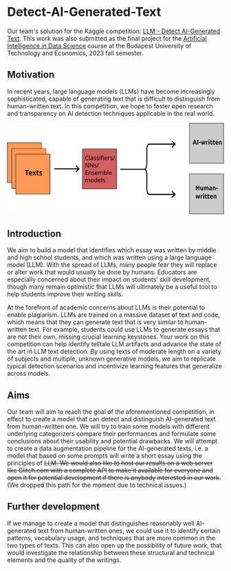# Detect-AI-Generated-Text

Our team's solution for the Kaggle competition: [LLM - Detect AI-Generated Text](https://www.kaggle.com/competitions/llm-detect-ai-generated-text). This work was also submitted as the final project for the [Artificial Intelligence in Data Science](https://physics.bme.hu/BMETE15MF75_kov?language=en) course at the Budapest University of Technology and Economics, 2023 fall semester.

## Motivation

In recent years, large language models (LLMs) have become increasingly sophisticated, capable of generating text that is difficult to distinguish from human-written text. In this competition, we hope to foster open research and transparency on AI detection techniques applicable in the real world.

![](img/flow.png)

## Introduction

We aim to build a model that identifies which essay was written by middle and high school students, and which was written using a large language model (LLM). With the spread of LLMs, many people fear they will replace or alter work that would usually be done by humans. Educators are especially concerned about their impact on students’ skill development, though many remain optimistic that LLMs will ultimately be a useful tool to help students improve their writing skills.

At the forefront of academic concerns about LLMs is their potential to enable plagiarism. LLMs are trained on a massive dataset of text and code, which means that they can generate text that is very similar to human-written text. For example, students could use LLMs to generate essays that are not their own, missing crucial learning keystones. Your work on this competition can help identify telltale LLM artifacts and advance the state of the art in LLM text detection. By using texts of moderate length on a variety of subjects and multiple, unknown generative models, we aim to replicate typical detection scenarios and incentivize learning features that generalize across models.

## Aims

Our team will aim to reach the goal of the aforementioned competition, in effect to create a model that can detect and distinguish AI-generated text from human-written one. We will try to train some models with different underlying categorizers compare their performances and formulate some conclusions about their usability and potential drawbacks. We will attempt to create a data augmentation pipeline for the AI-generated texts, i.e. a model that based on some prompts will write a short essay using the principles of ~~LLM. We would also like to host our results on a web server like Glitch.com with a complete API to make it available for everyone and open it for potential development if there is anybody interested in our work.~~ (We dropped this path for the moment due to technical issues.)

## Further development

If we manage to create a model that distinguishes reasonably well AI-generated text from human-written ones, we could use it to identify certain patterns, vocabulary usage, and techniques that are more common in the two types of texts. This can also open up the possibility of future work, that would investigate the relationship between these structural and technical elements and the quality of the writings. 
